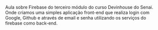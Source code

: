 Aula sobre Firebase do terceiro módulo do curso Devinhouse do Senai.
Onde criamos uma simples aplicação front-end que realiza login com Google, Github e através de email e senha utilizando os serviços do firebase como back-end.
